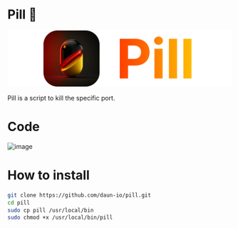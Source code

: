 # Pill 💊

![pill](pill-brand.png)

Pill is a script to kill the specific port.

# Code

![image](https://user-images.githubusercontent.com/21135812/209298258-d112fed9-f716-4638-b9c5-fdccc8266692.png)

# How to install

```bash
git clone https://github.com/daun-io/pill.git
cd pill
sudo cp pill /usr/local/bin
sudo chmod +x /usr/local/bin/pill
```
